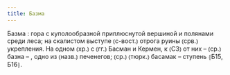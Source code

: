 ```yaml
---
title: Базма
---
```


Базма
: гора с куполообразной приплюснутой вершиной и полянами среди леса; на скалистом выступе ⦅с-вост.⦆ отрога руины ⦅срв.⦆ укрепления. На одном ⦅хр.⦆ с ⦅гг.⦆ Басман и Кермен, к ⦅СЗ⦆ от них – ⦅ср.⦆ базна – , одно из ⦅назв.⦆ печенегов; ⦅ср.⦆ ⦅тюрк.⦆ басамак – ступень ⦃Б15, Б16⦄.

